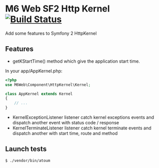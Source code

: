 # M6 Web SF2 Http Kernel [![Build Status](https://secure.travis-ci.org/M6Web/bundle-http-kernel.png)](http://travis-ci.org/M6Web/bundle-http-kernel)

Add some features to Symfony 2 HttpKernel

## Features

- getKStartTime() method which give the application start time.

In your app/AppKernel.php:

```php
<?php
use M6Web\Component\HttpKernel\Kernel;

class AppKernel extends Kernel
{
    // ...
}
```

- KernelExceptionListener listener catch kernel exceptions events and dispatch another event with status code / response
- KernelTerminateListener listener catch kernel terminate events and dispatch another with start time, route and method

## Launch tests

```shell
$ ./vendor/bin/atoum
```